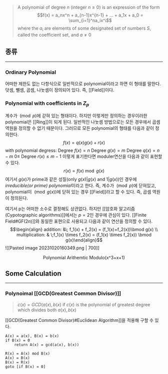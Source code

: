 > A polynomial of degree $n$ (integer $n\geq 0$) is an expression of the form $$f(x) = a_nx^n + a_{n-1}x^{n-1} + ... + a_1x + a_0 = \sum_{i=1}^na_ix^i$$where the $a_i$ are elements of some designated set of numbers $S$, called the coefficient set, and $a\neq0$

## 종류
---
### Ordinary Polynomial 
어떠한 제한도 없는 다항식으로 일반적으로 polynomial이라고 하면 이 형태를 말한다. 덧셈, 뺄셈, 곱셈, 나눗셈이 정의되어 있다. 즉, [[Field]]이다. 

### Polynomial with coefficients in $Z_p$
계수가 $\pmod p$에 갇혀 있는 형태이다. 하지만 이렇게만 정의하는 경우이러한 polynomial은 [[Ring]]이 되게 된다. 일반적인 나눗셈 방법으로는 모든 경우에서 곱셈 역원을 정의할 수 없기 때문이다. 그러므로 모든 polynomial의 형태를 다음과 같이 정의한다. $$f(x) = q(x)g(x) + r(x)$$
with polynomial degress:
	Degree $f(x) = n$
	Degree $g(x) = m$
	Degree $q(x) = n-m$
	$0\leq$ Degree $r(x) \leq m-1$
이렇게 표기한다면 moduler연산을 다음과 같이 표현할 수 있다. $$r(x) = f(x) \bmod g(x)$$
여기서 $g(x)$가 prime과 같은 성질(only $g(x)|g(x)$ and $1|g(x)$)인 경우에 *irreducible(or prime) polynomial*이라고 한다. 즉, 계수가 $\pmod p$에 닫혀있고, polynomial이 $\pmod {g(x)}$에 닫혀 있는 경우 [[Field]]라고 할 수 있다. 즉, 곱셈 역원이 정의된다.

여기서 p는 어떠한 소수로 결정해도 상관없다. 하지만 [[암호화 알고리즘(Cypotographic algorithms)]]에서는 $p=2$인 경우에 관심이 있다. [[Finite Field#GF($2 n$)]]와 동일한 표현으로 사용되고 다음과 같이 연산을 정의할 수 있다. $$\begin{align} addition: &\; f_1(x) + f_2(x) = (f_1(x)+f_2(x))\bmod g(x) \\ multiplication: & \;f_1(x) \times f_2(x) = (f_1(x) \times f_2(x)) \bmod g(x)\end{align}$$
![[Pasted image 20231020160349.png | 700]]
<div align="center">Polynomial Arithemtic Modulo(x^3+x+1)</div>

## Some Calculation
---
### Polynoimal [[GCD(Greatest Common Divisor)]] 
> $c(x) = GCD(a(x), b(x)$ if $c(x)$ is the polynomial of greatest degree which divides both $a(x), b(x)$

[[GCD(Greatest Common Divisor)#Euclidean Algorithm]]을 적용해 구할 수 있다. 
```pseudo code
A(x) = a(x), B(x) = b(x)
if B(x) = 0
	return A(x) = gcd(a(x), b(x))

R(x) = A(x) mod B(x)
A(x) = B(x)
B(x) = R(x)
goto [if B(x) = 0]
```
